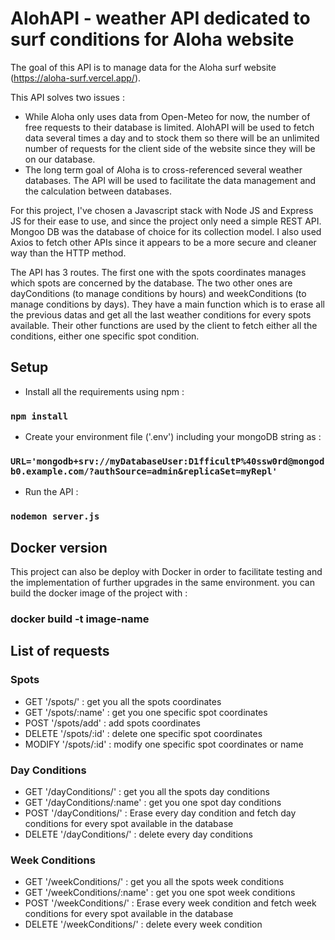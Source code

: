 # AlohAPI - weather API dedicated to surf conditions for Aloha website

The goal of this API is to manage data for the Aloha surf website (https://aloha-surf.vercel.app/).

This API solves two issues :

-   While Aloha only uses data from Open-Meteo for now, the number of free requests to their database is limited. AlohAPI will be used to fetch data several times a day and to stock them so there will be an unlimited number of requests for the client side of the website since they will be on our database.
-   The long term goal of Aloha is to cross-referenced several weather databases. The API will be used to facilitate the data management and the calculation between databases.

For this project, I've chosen a Javascript stack with Node JS and Express JS for their ease to use, and since the project only need a simple REST API. Mongoo DB was the database of choice for its collection model. I also used Axios to fetch other APIs since it appears to be a more secure and cleaner way than the HTTP method.

The API has 3 routes. The first one with the spots coordinates manages which spots are concerned by the database. The two other ones are dayConditions (to manage conditions by hours) and weekConditions (to manage conditions by days). They have a main function which is to erase all the previous datas and get all the last weather conditions for every spots available. Their other functions are used by the client to fetch either all the conditions, either one specific spot condition.

## Setup

-   Install all the requirements using npm :

### `npm install`

-   Create your environment file ('.env') including your mongoDB string as :

### `URL='mongodb+srv://myDatabaseUser:D1fficultP%40ssw0rd@mongodb0.example.com/?authSource=admin&replicaSet=myRepl'`

-   Run the API :

### `nodemon server.js`

## Docker version

This project can also be deploy with Docker in order to facilitate testing and the implementation of further upgrades in the same environment. you can build the docker image of the project with :

### docker build -t image-name

## List of requests

### Spots

-   GET '/spots/' : get you all the spots coordinates
-   GET '/spots/:name' : get you one specific spot coordinates
-   POST '/spots/add' : add spots coordinates
-   DELETE '/spots/:id' : delete one specific spot coordinates
-   MODIFY '/spots/:id' : modify one specific spot coordinates or name

### Day Conditions

-   GET '/dayConditions/' : get you all the spots day conditions
-   GET '/dayConditions/:name' : get you one spot day conditions
-   POST '/dayConditions/' : Erase every day condition and fetch day conditions for every spot available in the database
-   DELETE '/dayConditions/' : delete every day conditions

### Week Conditions

-   GET '/weekConditions/' : get you all the spots week conditions
-   GET '/weekConditions/:name' : get you one spot week conditions
-   POST '/weekConditions/' : Erase every week condition and fetch week conditions for every spot available in the database
-   DELETE '/weekConditions/' : delete every week condition
